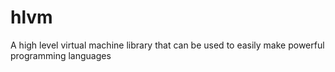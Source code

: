 # hlvm
A high level virtual machine library that can be used to easily make powerful programming languages
